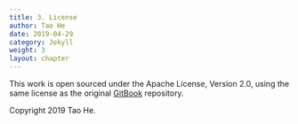 ```yaml
---
title: 3. License
author: Tao He
date: 2019-04-29
category: Jekyll
weight: 3
layout: chapter
---
```


This work is open sourced under the Apache License, Version 2.0, using the
same license as the original [GitBook](https://github.com/GitbookIO/gitbook) repository.

Copyright 2019 Tao He.
